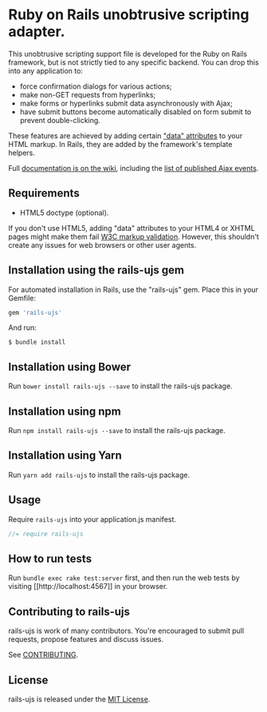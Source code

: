 Ruby on Rails unobtrusive scripting adapter.
========================================

This unobtrusive scripting support file is developed for the Ruby on Rails framework, but is not strictly tied to any specific backend. You can drop this into any application to:

- force confirmation dialogs for various actions;
- make non-GET requests from hyperlinks;
- make forms or hyperlinks submit data asynchronously with Ajax;
- have submit buttons become automatically disabled on form submit to prevent double-clicking.

These features are achieved by adding certain ["data" attributes][data] to your HTML markup. In Rails, they are added by the framework's template helpers.

Full [documentation is on the wiki][wiki], including the [list of published Ajax events][events].

Requirements
------------

- HTML5 doctype (optional).

If you don't use HTML5, adding "data" attributes to your HTML4 or XHTML pages might make them fail [W3C markup validation][validator]. However, this shouldn't create any issues for web browsers or other user agents.


Installation using the rails-ujs gem
------------

For automated installation in Rails, use the "rails-ujs" gem. Place this in your Gemfile:

```ruby
gem 'rails-ujs'
```

And run:

```shell
$ bundle install
```


Installation using Bower
------------

Run `bower install rails-ujs --save` to install the rails-ujs package.


Installation using npm
------------

Run `npm install rails-ujs --save` to install the rails-ujs package.


Installation using Yarn
------------

Run `yarn add rails-ujs` to install the rails-ujs package.


Usage
------------

Require `rails-ujs` into your application.js manifest.

```javascript
//= require rails-ujs
```

How to run tests
------------

Run `bundle exec rake test:server` first, and then run the web tests by visiting [[http://localhost:4567]] in your browser.

## Contributing to rails-ujs

rails-ujs is work of many contributors. You're encouraged to submit pull requests, propose
features and discuss issues.

See [CONTRIBUTING](CONTRIBUTING.md).

## License
rails-ujs is released under the [MIT License](MIT-LICENSE).

[data]: http://www.w3.org/TR/html5/dom.html#embedding-custom-non-visible-data-with-the-data-*-attributes "Embedding custom non-visible data with the data-* attributes"
[wiki]: https://github.com/rails/jquery-ujs/wiki
[events]: https://github.com/rails/jquery-ujs/wiki/ajax
[validator]: http://validator.w3.org/
[csrf]: http://api.rubyonrails.org/classes/ActionController/RequestForgeryProtection.html
